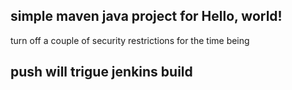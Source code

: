 ## simple maven java project for Hello, world!
turn off a couple of security restrictions for the time being

## push will trigue jenkins build
